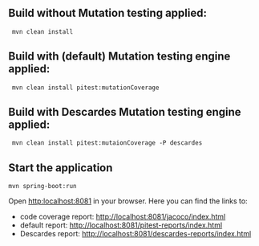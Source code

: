 ## Build without Mutation testing applied:
```shell
 mvn clean install
```

## Build with (default) Mutation testing engine applied:
```shell
 mvn clean install pitest:mutationCoverage 
```

## Build with Descardes Mutation testing engine applied:
```shell
 mvn clean install pitest:mutaionCoverage -P descardes
```

## Start the application
```shell
mvn spring-boot:run
```
Open <http:localhost:8081> in your browser. Here you can find the links to:

- code coverage report: <http://localhost:8081/jacoco/index.html>
- default report: <http://localhost:8081/pitest-reports/index.html>
- Descardes report: <http://localhost:8081/descardes-reports/index.html> 